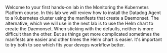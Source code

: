 Welcome to your first hands-on lab in the Monitoring the Kubernetes Platform course. In this lab we will review how to install the Datadog Agent to a Kubernetes cluster using the manifests that create a Daemonset. The alternative, which we will use in the next lab is to use the Helm chart to create the Daemonset. When sticking with the defaults, neither is more difficult than the other. But as things get more complicated sometimes the manifests are easier and other times the Helm chart is easier. It's important to try both to see which fits your devops workflow better. 